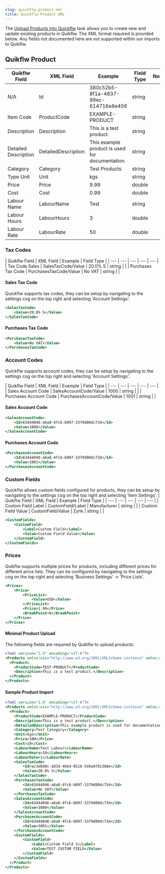 ```yaml
---
slug: quickflw-product-xml
title: Quickflw Product XML
---
```

The [Upload Products into Quickflw]() task allows you to create new and update existing products in Quikflw. The XML format required is provided below. Any fields not documented here are not supported within our imports to Quikflw.

## Quikflw Product

| Quikflw Field | XML Field | Example | Field Type | Notes |
| --- | --- | --- | --- | --- |
| N/A | Id | 380c52b5-8f1a-4837-99ec-614716e8e456 | string | |
| Item Code | ProductCode | EXAMPLE-PRODUCT | string | |
| Description | Description | This is a test product. | string |
| Detailed Description | DetailedDescription | This example product is used for documentation. | string | |
| Category | Category | Test Products | string | |
| Type Unit | Unit | kgs | string | |
| Price | Price | 9.99 | double | |
| Cost | Cost | 0.99 | double | |
| Labour Name | LabourName | Test | string | |
| Labour Hours | LabourHours | 3 | double | |
| Labour Rate | LabourRate | 50 | double | |

### Tax Codes
| Quikflw Field | XML Field | Example | Field Type |
| --- | --- | --- | --- | --- |
| Tax Code Sales | SalesTaxCode/Value | 20.0% S | string | | 
| Purchases Tax Code | PurchasesTaxCode/Value | No VAT | string | | 

#### Sales Tax Code
Quickflw supports tax codes, they can be setup by navigating to the settings cog on the top right and selecting 'Account Settings'.

```xml
<SalesTaxCode>
    <Value>20.0% S</Value>
</SalesTaxCode>
```

#### Purchases Tax Code

```xml
<PurchasesTaxCode>
    <Value>No VAT</Value>
</PurchasesTaxCode>
```

### Account Codes
Quickflw supports account codes, they can be setup by navigating to the settings cog on the top right and selecting 'Account Settings'.

| Quikflw Field | XML Field | Example | Field Type |
| --- | --- | --- | --- | --- |
| Sales Account Code | SalesAccountCode/Value | 1000 | string | | 
| Purchases Account Code | PurchasesAccountCode/Value | 1001 | string | | 

#### Sales Account Code
```xml
<SalesAccountCode>
    <Id>63444046-a6a8-4fcb-b097-3379d80dc73d</Id>
    <Value>1000</Value>
</SalesAccountCode>
```

#### Purchases Account Code
```xml
<PurchasesAccountCode>
    <Id>63444046-a6a8-4fcb-b097-3379d80dc73d</Id>
    <Value>1001</Value>
</PurchasesAccountCode>
```

### Custom Fields
Quickflw allows custom fields configured for products, they can be setup by navigating to the settings cog on the top right and selecting 'Item Settings'.
| Quikflw Field | XML Field | Example | Field Type |
| --- | --- | --- | --- | --- |
| Custom Field Label | CustomField/Label | Manufacturer | string | | 
| Custom Field Value | CustomField/Value | Zynk | string | | 

```xml 
<CustomFields>
    <CustomField>
        <Label>Custom Field</Label>
        <Value>Custom Field Value</Value>
    </CustomField>
</CustomFields>
```

### Prices
Quikflw supports multiple prices for products, including different prices for different price lists. They can be configured by navigating to the settings cog on the top right and selecting 'Business Settings' -> 'Price Lists'.

```xml
<Prices>
    <Price>
        <PriceList>
            <Value>USD</Value>
        </PriceList>
        <Price>1.99</Price>
        <BreakPoint>0</BreakPoint>
    </Price>
</Prices>
```

#### Minimal Product Upload
The following fields are required by Quikflw to upload products:
```xml
<?xml version="1.0" encoding="utf-8"?>
<Products xmlns:xsi="http://www.w3.org/2001/XMLSchema-instance" xmlns:xsd="http://www.w3.org/2001/XMLSchema">
  <Product>
    <ProductCode>TEST-PRODUCT</ProductCode>
    <Description>This is a test product.</Description>
  </Product>
</Products>
```

#### Sample Product Import
```xml
<?xml version="1.0" encoding="utf-8"?>
<Products xmlns:xsi="http://www.w3.org/2001/XMLSchema-instance" xmlns:xsd="http://www.w3.org/2001/XMLSchema">
  <Product>
    <ProductCode>EXAMPLE-PRODUCT</ProductCode>
    <Description>This is a test product.</Description>
    <DetailedDescription>This example product is used for documentation.</DetailedDescription>
    <Category>Test Category</Category>
    <Unit>kgs</Unit>
    <Price>100</Price>
    <Cost>10</Cost>
    <LabourName>Test Labour</LabourName>
    <LabourHours>10</LabourHours>
    <LabourRate>1</LabourRate>
    <SalesTaxCode>
        <Id>ac3eb80c-a83d-4b64-8516-549a97813b8e</Id>
        <Value>20.0% S</Value>
    </SalesTaxCode>
    <PurchasesTaxCode>
        <Id>63444046-a6a8-4fcb-b097-3379d80dc73d</Id>
        <Value>No VAT</Value>
    </PurchasesTaxCode>
    <SalesAccountCode>
        <Id>63444046-a6a8-4fcb-b097-3379d80dc73d</Id>
        <Value>1000</Value>
    </SalesAccountCode>
    <PurchasesAccountCode>
        <Id>63444046-a6a8-4fcb-b097-3379d80dc73d</Id>
        <Value>1001</Value>
    </PurchasesAccountCode>
    <CustomFields>
        <CustomField>
            <Label>Custom Field 1</Label>
            <Value>TEST CUSTOM FIELD</Value>
        </CustomField>
    </CustomFields>
  </Product>
</Products>
```
